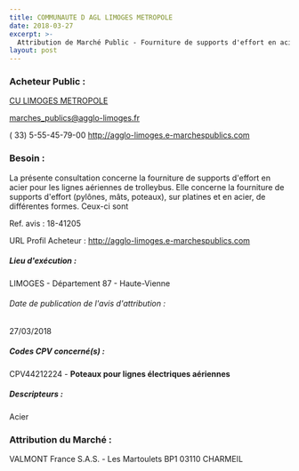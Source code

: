 ```yaml
---
title: COMMUNAUTE D AGL LIMOGES METROPOLE
date: 2018-03-27
excerpt: >-
  Attribution de Marché Public - Fourniture de supports d'effort en acier pour les lignes aériennes de trolleybus en 3 lots
layout: post
---
```


### Acheteur Public : 
<a href="/acheteur-33/siren-248719312"> CU LIMOGES METROPOLE</a><br/>



marches_publics@agglo-limoges.fr

( 33) 5-55-45-79-00
http://agglo-limoges.e-marchespublics.com
### Besoin :

La présente consultation concerne la fourniture de supports d'effort en acier pour les lignes aériennes de trolleybus. Elle concerne la fourniture de supports d'effort (pylônes, mâts, poteaux), sur platines et en acier, de différentes formes. Ceux-ci sont

Ref. avis : 18-41205

URL Profil Acheteur : http://agglo-limoges.e-marchespublics.com

##### Lieu d'exécution :

LIMOGES - Département 87 - Haute-Vienne

###### Date de publication de l'avis d'attribution : 
27/03/2018

##### Codes CPV concerné(s) :
CPV44212224 - **Poteaux pour lignes électriques aériennes** <br/>

##### Descripteurs :
Acier <br/>

### Attribution du Marché :
VALMONT France S.A.S. - Les Martoulets BP1 03110 CHARMEIL <br/>
